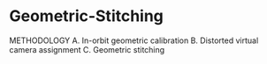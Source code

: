 # Geometric-Stitching

METHODOLOGY
A. In-orbit geometric calibration
B. Distorted virtual camera assignment
C. Geometric stitching
